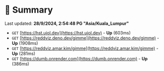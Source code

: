 # 📖 Summary
Last updated: **28/9/2024, 2:54:48 PG "Asia/Kuala_Lumpur"**

- `GET` [https://hst.ujol.dev](https://hst.ujol.dev) - **Up** (603ms)
- `GET` [https://reddviz.deno.dev/gimme](https://reddviz.deno.dev/gimme) - **Up** (1908ms)
- `GET` [https://reddviz.amar.kim/gimme](https://reddviz.amar.kim/gimme) - **Up** (281ms)
- `GET` [https://dumb.onrender.com](https://dumb.onrender.com) - **Up** (386ms)
